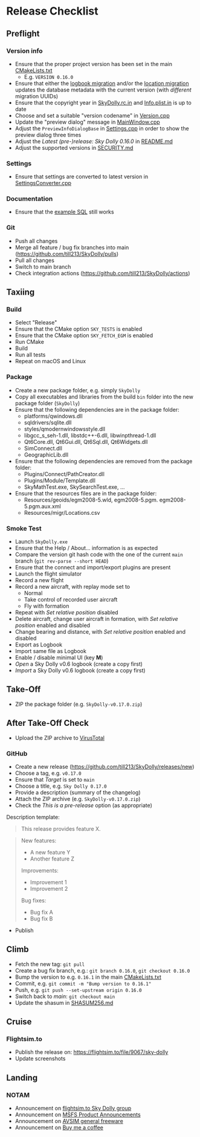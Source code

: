 
# Release Checklist

## Preflight
### Version info
- Ensure that the proper project version has been set in the main [CMakeLists.txt](CMakeLists.txt)
  * E.g. `VERSION 0.16.0`
- Ensure that either the [logbook migration](src/Persistence/src/Dao/SQLite/migr/LogbookMigration.sql) and/or the [location migration](src/Persistence/src/Dao/SQLite/migr/LocationMigration.sql) updates the database metadata with the current version (with _different_ migration UUIDs)
- Ensure that the copyright year in [SkyDolly.rc.in](src/SkyDolly/res/SkyDolly.rc.in) and [Info.plist.in](src/SkyDolly/res/Info.plist.in) is up to date
- Choose and set a suitable "version codename" in [Version.cpp](src/Kernel/src/Version.cpp)
- Update the "preview dialog" message in [MainWindow.cpp](src/UserInterface/src/MainWindow.cpp)
- Adjust the `PreviewInfoDialogBase` in [Settings.cpp](src/Kernel/src/Settings.cpp) in order to show the preview dialog three times
- Adjust the _Latest (pre-)release: Sky Dolly 0.16.0_ in [README.md](README.md)
- Adjust the supported versions in [SECURITY.md](SECURITY.md)

### Settings
- Ensure that settings are converted to latest version in [SettingsConverter.cpp](src/Kernel/src/SettingsConverter.cpp)

### Documentation
- Ensure that the [example SQL](doc/SQL) still works

### Git
- Push all changes
- Merge all feature / bug fix branches into main (https://github.com/till213/SkyDolly/pulls)
- Pull all changes
- Switch to main branch
- Check integration actions (https://github.com/till213/SkyDolly/actions)

## Taxiing
### Build
- Select "Release"
- Ensure that the CMake option `SKY_TESTS` is enabled
- Ensure that the CMake option `SKY_FETCH_EGM` is enabled
- Run CMake
- Build
- Run all tests
- Repeat on macOS and Linux

### Package
- Create a new package folder, e.g. simply `SkyDolly`
- Copy all executables and libraries from the build `bin` folder into the new package folder (`SkyDolly`)
- Ensure that the following dependencies are in the package folder:
  * platforms/qwindows.dll
  * sqldrivers/sqlite.dll
  * styles/qmodernwindowsstyle.dll
  * libgcc_s_seh-1.dll, libstdc++-6.dll, libwinpthread-1.dll
  * Qt6Core.dll, Qt6Gui.dll, Qt6Sql.dll, Qt6Widgets.dll 
  * SimConnect.dll
  * GeographicLib.dll
- Ensure that the following dependencies are removed from the package folder:
  * Plugins/Connect/PathCreator.dll
  * Plugins/Module/Template.dll
  * SkyMathTest.exe, SkySearchTest.exe, ...
- Ensure that the resources files are in the package folder:
  * Resources/geoids/egm2008-5.wld, egm2008-5.pgm. egm2008-5.pgm.aux.xml
  * Resources/migr/Locations.csv

### Smoke Test
- Launch `SkyDolly.exe`
- Ensure that the Help / About... information is as expected
- Compare the version git hash code with the one of the current `main` branch (`git rev-parse --short HEAD`)
- Ensure that the connect and import/export plugins are present
- Launch the flight simulator
- Record a new flight
- Record a new aircraft, with replay mode set to
  * Normal
  * Take control of recorded user aircraft
  * Fly with formation
- Repeat with _Set relative position_ disabled
- Delete aircraft, change user aircraft in formation, with  _Set relative position_ enabled and disabled
- Change bearing and distance, with  _Set relative position_ enabled and disabled
- Export as Logbook
- Import same file as Logbook
- Enable / disable minimal UI (key **M**)
- _Open_ a Sky Dolly v0.6 logbook (create a copy first)
- _Import_ a Sky Dolly v0.6 logbook (create a copy first)

## Take-Off
- ZIP the package folder (e.g. `SkyDolly-v0.17.0.zip`)

## After Take-Off Check
- Upload the ZIP archive to [VirusTotal](https://www.virustotal.com/)

### GitHub
- Create a new release (https://github.com/till213/SkyDolly/releases/new)
- Choose a tag, e.g. `v0.17.0`
- Ensure that _Target_ is set to `main`
- Choose a title, e.g. `Sky Dolly 0.17.0`
- Provide a description (summary of the changelog)
- Attach the ZIP archive (e.g. `SkyDolly-v0.17.0.zip`)
- Check the _This is a pre-release_ option (as appropriate)

Description template:

> This release provides feature X.

> New features:
> - A new feature Y
> - Another feature Z
>
> Improvements:
> - Improvement 1
> - Improvement 2
>
> Bug fixes:
> - Bug fix A
> - Bug fix B

- Publish

## Climb
- Fetch the new tag: `git pull`
- Create a bug fix branch, e.g.: `git branch 0.16.0`, `git checkout 0.16.0`
- Bump the version to e.g. `0.16.1` in the main [CMakeLists.txt](CMakeLists.txt)
- Commit, e.g. `git commit -m "Bump version to 0.16.1"`
- Push, e.g. `git push --set-upstream origin 0.16.0`
- Switch back to _main_: `git checkout main`
- Update the shasum in [SHASUM256.md](SHASUM256.md)

## Cruise

### Flightsim.to
- Publish the release on: https://flightsim.to/file/9067/sky-dolly
- Update screenshots

## Landing

### NOTAM
- Announcement on [flightsim.to Sky Dolly group](https://flightsim.to/group/9067/sky-dolly)
- Announcement on [MSFS Product Announcements](https://forums.flightsimulator.com/t/update-0-10-sky-dolly-flight-recorder-with-formation-replay-logbook-import-export-till213/497107/)
- Announcement on [AVSIM general freeware](https://www.avsim.com/forums/topic/600337-sky-dolly-free-flight-recorder-replay-app-fs2020/)
- Announcement on [Buy me a coffee](https://www.buymeacoffee.com/)
